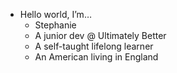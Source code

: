 - Hello world, I’m…
  - Stephanie
  - A junior dev @ Ultimately Better
  - A self-taught lifelong learner
  - An American living in England
